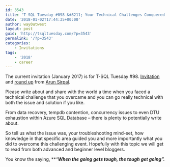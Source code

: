 ```yaml
---
id: 3543
title: 'T-SQL Tuesday #098 &#8211; Your Technical Challenges Conquered'
date: '2018-01-02T17:44:35+00:00'
author: way0utwest
layout: post
guid: 'http://tsqltuesday.com/?p=3543'
permalink: '/?p=3543'
categories:
    - Invitations
tags:
    - '2018'
    - career
---
```


The current invitation (January 2017) is for T-SQL Tuesday #98. [Invitation](https://blobeater.blog/2018/01/02/t-sql-tuesday-98-your-technical-challenges-conquered/) and [round up](https://blobeater.blog/2018/01/11/t-sql-tuesday-98-round-up/) from [Arun Sirpal](https://blobeater.blog/).

Please write about and share with the world a time when you faced a technical challenge that you overcame and you can go really technical with both the issue and solution if you like.

From data recovery, tempdb contention, concurrency issues to even DTU exhaustion within Azure SQL Database – there is plenty to potentially write about.

So tell us what the issue was, your troubleshooting mind-set, how knowledge in that specific area guided you and more importantly what you did to overcome this challenging event. Hopefully with this topic we will get to read from both advanced and beginner level bloggers.

You know the saying, ***“**When the going gets tough, the tough get going”.***